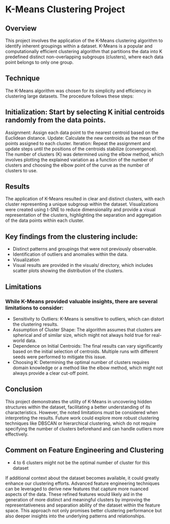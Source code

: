 # K-Means Clustering Project

## Overview
This project involves the application of the K-Means clustering algorithm to identify inherent groupings within a dataset. K-Means is a popular and computationally efficient clustering algorithm that partitions the data into K predefined distinct non-overlapping subgroups (clusters), where each data point belongs to only one group.

## Technique
The K-Means algorithm was chosen for its simplicity and efficiency in clustering large datasets. The procedure follows these steps:

## Initialization: Start by selecting K initial centroids randomly from the data points.
Assignment: Assign each data point to the nearest centroid based on the Euclidean distance.
Update: Calculate the new centroids as the mean of the points assigned to each cluster.
Iteration: Repeat the assignment and update steps until the positions of the centroids stabilize (convergence).
The number of clusters (K) was determined using the elbow method, which involves plotting the explained variation as a function of the number of clusters and choosing the elbow point of the curve as the number of clusters to use.

## Results
The application of K-Means resulted in clear and distinct clusters, with each cluster representing a unique subgroup within the dataset. Visualizations were created using t-SNE to reduce dimensionality and provide a visual representation of the clusters, highlighting the separation and aggregation of the data points within each cluster.

## Key findings from the clustering include:
- Distinct patterns and groupings that were not previously observable.
- Identification of outliers and anomalies within the data.
- Visualization
- Visual results are provided in the visuals/ directory, which includes scatter plots showing the distribution of the clusters.

## Limitations
### While K-Means provided valuable insights, there are several limitations to consider:
- Sensitivity to Outliers: K-Means is sensitive to outliers, which can distort the clustering results.
- Assumption of Cluster Shape: The algorithm assumes that clusters are spherical and of similar size, which might not always hold true for real-world data.
- Dependence on Initial Centroids: The final results can vary significantly based on the initial selection of centroids. Multiple runs with different seeds were performed to mitigate this issue.
- Choosing K: Determining the optimal number of clusters requires domain knowledge or a method like the elbow method, which might not always provide a clear cut-off point.

## Conclusion
This project demonstrates the utility of K-Means in uncovering hidden structures within the dataset, facilitating a better understanding of its characteristics. However, the noted limitations must be considered when interpreting the results. Future work could explore more robust clustering techniques like DBSCAN or hierarchical clustering, which do not require specifying the number of clusters beforehand and can handle outliers more effectively.

## Comment on Feature Engineering and Clustering
- 4 to 6 clusters might not be the optimal number of cluster for this dataset

If additional context about the dataset becomes available, it could greatly enhance our clustering efforts. Advanced feature engineering techniques can be leveraged to derive new features that capture more nuanced aspects of the data. These refined features would likely aid in the generation of more distinct and meaningful clusters by improving the representativeness and separation ability of the dataset within the feature space. This approach not only promises better clustering performance but also deeper insights into the underlying patterns and relationships.